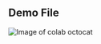 ## Demo File

![Image of colab octocat](https://assets-cdn.github.com/images/modules/dashboard/bootcamp/octocat_collabocats.png)
